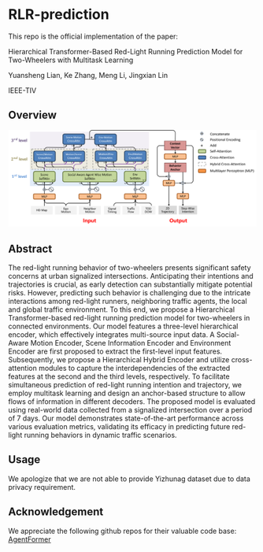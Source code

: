 # RLR-prediction

This repo is the official implementation of the paper:

Hierarchical Transformer-Based Red-Light Running Prediction Model for Two-Wheelers with Multitask Learning

Yuansheng Lian, Ke Zhang, Meng Li, Jingxian Lin

IEEE-TIV

## Overview
<img src="docs/structure.png" alt="Model Structure" />

## Abstract
The red-light running behavior of two-wheelers presents significant safety concerns at urban signalized intersections. Anticipating their intentions and trajectories is crucial, as early detection can substantially mitigate potential risks. However, predicting such behavior is challenging due to the intricate interactions among red-light runners, neighboring traffic agents, the local and global traffic environment. To this end, we propose a Hierarchical Transformer-based red-light running prediction model for two-wheelers in connected environments. Our model features a three-level hierarchical encoder, which effectively integrates multi-source input data. A Social-Aware Motion Encoder, Scene Information Encoder and Environment Encoder are first proposed to extract the first-level input features. Subsequently, we propose a Hierarchical Hybrid Encoder and utilize cross-attention modules to capture the interdependencies of the extracted features at the second and the third levels, respectively. To facilitate simultaneous prediction of red-light running intention and trajectory, we employ multitask learning and design an anchor-based structure to allow flows of information in different decoders. The proposed model is evaluated using real-world data collected from a signalized intersection over a period of 7 days. Our model demonstrates state-of-the-art performance across various evaluation metrics, validating its efficacy in predicting future red-light running behaviors in dynamic traffic scenarios. 

## Usage
We apologize that we are not able to provide Yizhunag dataset due to data privacy requirement.

## Acknowledgement
We appreciate the following github repos for their valuable code base:
[AgentFormer](https://github.com/Khrylx/AgentFormer)
